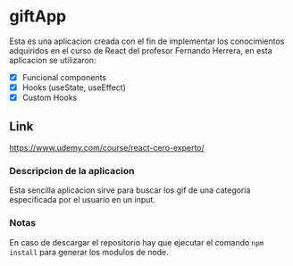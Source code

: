 # giftApp

Esta es una aplicacion creada con el fin de implementar los conocimientos adquiridos en el curso de React del profesor Fernando Herrera, en esta aplicacion se utilizaron:
    
- [x] Funcional components
- [x] Hooks (useState, useEffect)
- [x] Custom Hooks

## Link

https://www.udemy.com/course/react-cero-experto/

### Descripcion de la aplicacion

Esta sencilla aplicacion sirve para buscar los gif de una categoria especificada por el usuario en un input.

### Notas

En caso de descargar el repositorio hay que ejecutar el comando `npm install` para generar los modulos de node.